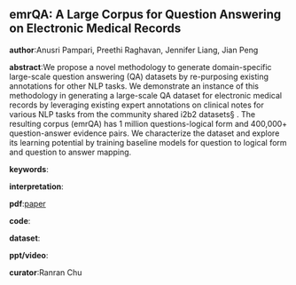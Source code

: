 ## emrQA: A Large Corpus for Question Answering on Electronic Medical Records

**author**:Anusri Pampari, Preethi Raghavan, Jennifer Liang, Jian Peng

**abstract**:We propose a novel methodology to generate domain-specific large-scale question answering (QA) datasets by re-purposing existing annotations for other NLP tasks. We demonstrate an instance of this methodology in generating a large-scale QA dataset for electronic medical records by leveraging existing
expert annotations on clinical notes for various
NLP tasks from the community shared i2b2 datasets§
. The resulting corpus (emrQA) has 1 million questions-logical form and 400,000+ question-answer evidence pairs. We characterize the dataset and explore its learning potential by training baseline models for question to logical form and question to answer mapping.

**keywords**:

**interpretation**:

**pdf**:[paper](https://www.aclweb.org/anthology/D18-1258.pdf)

**code**:

**dataset**:

**ppt/video**:

**curator**:Ranran Chu